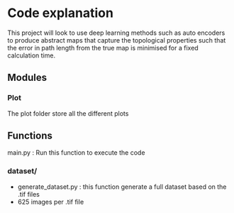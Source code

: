 # Code explanation
This project will look to use deep learning methods such as auto encoders to 
produce abstract maps that capture the topological properties such that the error in path length from 
the true map is minimised for a fixed calculation time.

## Modules
### Plot
The plot folder store all the different plots

## Functions

main.py : Run this function to execute the code

### dataset/
- generate_dataset.py : this function generate a full dataset based on the .tif files
- 625 images per .tif file
